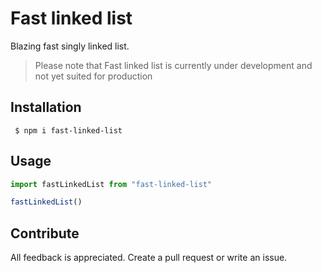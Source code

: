 # Fast linked list

Blazing fast singly linked list.

> Please note that Fast linked list is currently under development and not yet suited for production

## Installation

```shell
 $ npm i fast-linked-list
```

## Usage



```ts
import fastLinkedList from "fast-linked-list"

fastLinkedList()
```

## Contribute

All feedback is appreciated. Create a pull request or write an issue.
